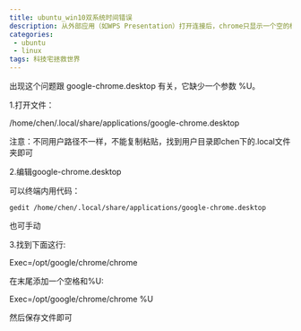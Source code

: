 ```yaml
---
title: ubuntu_win10双系统时间错误 
description: 从外部应用（如WPS Presentation）打开连接后，chrome只显示一个空的标签，不会自动跳转           
categories:
 - ubuntu
 - linux
tags: 科技宅拯救世界
---
```


出现这个问题跟 google-chrome.desktop 有关，它缺少一个参数 %U。

1.打开文件：

/home/chen/.local/share/applications/google-chrome.desktop

注意：不同用户路径不一样，不能复制粘贴，找到用户目录即chen下的.local文件夹即可

2.编辑google-chrome.desktop

可以终端内用代码：

`gedit /home/chen/.local/share/applications/google-chrome.desktop`

也可手动

3.找到下面这行:

Exec=/opt/google/chrome/chrome

在末尾添加一个空格和%U:

Exec=/opt/google/chrome/chrome %U

然后保存文件即可





























